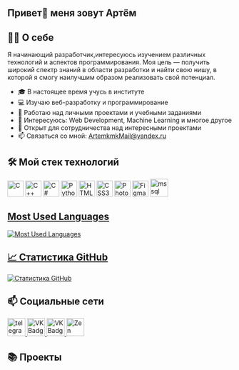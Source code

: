## Привет👋 меня зовут Артём 

## 👨‍💻 О себе 
Я начинающий разработчик,интересуюсь изучением различных технологий и аспектов программирования. Моя цель — получить широкий спектр знаний в области разработки и найти свою нишу, в которой я смогу наилучшим образом реализовать свой потенциал.

- 🎓 В настоящее время учусь в институте
- 💻 Изучаю веб-разработку и программирование
- 🌱 Работаю над личными проектами и учебными заданиями
- 🎯 Интересуюсь: Web Development, Machine Learning и многое другое
- 🤝 Открыт для сотрудничества над интересными проектами
- 📫 Связаться со мной: [ArtemkmkMail@yandex.ru](ArtemkmkMail@yandex.ru)

## 🛠 Мой стек технологий
<p align="left">

  <a href="https://docs.microsoft.com/en-us/cpp/?view=msvc-170" target="_blank" rel="noreferrer"><img src="https://raw.githubusercontent.com/danielcranney/readme-generator/main/public/icons/skills/c-colored.svg" width="36" height="36" alt="C" /></a>
  <a href="https://docs.microsoft.com/en-us/cpp/?view=msvc-170" target="_blank" rel="noreferrer"><img src="https://raw.githubusercontent.com/danielcranney/readme-generator/main/public/icons/skills/cplusplus-colored.svg" width="36" height="36" alt="C++" /></a>
  <a href="https://docs.microsoft.com/en-us/dotnet/csharp/" target="_blank" rel="noreferrer"><img src="https://raw.githubusercontent.com/danielcranney/readme-generator/main/public/icons/skills/csharp-colored.svg" width="36" height="36" alt="C#" /></a>
  <a href="https://www.python.org/" target="_blank" rel="noreferrer"><img src="https://raw.githubusercontent.com/danielcranney/readme-generator/main/public/icons/skills/python-colored.svg" width="36" height="36" alt="Python" /></a>
  <a href="https://developer.mozilla.org/en-US/docs/Glossary/HTML5" target="_blank" rel="noreferrer"><img src="https://raw.githubusercontent.com/danielcranney/readme-generator/main/public/icons/skills/html5-colored.svg" width="36" height="36" alt="HTML5" /></a>
  <a href="https://www.w3.org/TR/CSS/#css" target="_blank" rel="noreferrer"><img src="https://raw.githubusercontent.com/danielcranney/readme-generator/main/public/icons/skills/css3-colored.svg" width="36" height="36" alt="CSS3" /></a>
  <a href="https://www.adobe.com/uk/products/photoshop.html" target="_blank" rel="noreferrer"><img src="https://raw.githubusercontent.com/danielcranney/readme-generator/main/public/icons/skills/photoshop-colored.svg" width="36" height="36" alt="Photoshop" /></a>
  <a href="https://www.figma.com/" target="_blank" rel="noreferrer"><img src="https://raw.githubusercontent.com/danielcranney/readme-generator/main/public/icons/skills/figma-colored.svg" width="36" height="36" alt="Figma" /></a>
  <a href="https://www.microsoft.com/en-us/sql-server" target="_blank" rel="noreferrer"> <img src="https://www.svgrepo.com/show/303229/microsoft-sql-server-logo.svg" alt="mssql" width="40" height="40"/> 
</p>


## Most Used Languages

![Most Used Languages](https://github-readme-stats.vercel.app/api/top-langs/?username=Artemkmk&layout=compact&theme=vue)

## 📈 Статистика GitHub
[![Статистика GitHub](https://github-readme-stats.vercel.app/api?username=Artemkmk&show_icons=true&theme=tokyonight)](https://github.com/anuraghazra/github-readme-stats)


## 📫 Социальные сети

  <div id="badges">
    <a href="https://t.me/tmatemakmk" target="_blank">
      <img src="https://cdn-icons-png.flaticon.com/512/2111/2111646.png" width="40" height="40" alt="telegram group" />
    </a>
    <a href="https://vk.com/tematemakmk" target="_blank">
      <img src="https://cdn-icons-png.flaticon.com/512/145/145813.png" width="40" height="40" alt="VK Badge"/>
    </a>
    <a href="https://www.instagram.com/wjvssok" target="_blank">
      <img src="https://cdn-icons-png.flaticon.com/128/3955/3955024.png" width="40" height="40" alt="VK Badge"/>
    </a>
    <a href="https://dzen.ru/" target="_blank">
      <img src="https://upload.wikimedia.org/wikipedia/commons/thumb/a/ab/Yandex_Zen_logo_icon.svg/1024px-Yandex_Zen_logo_icon.svg.png" width="40" height="40" alt="Zen Badge"/>
    </a>
  </div>

## 📚 Проекты




